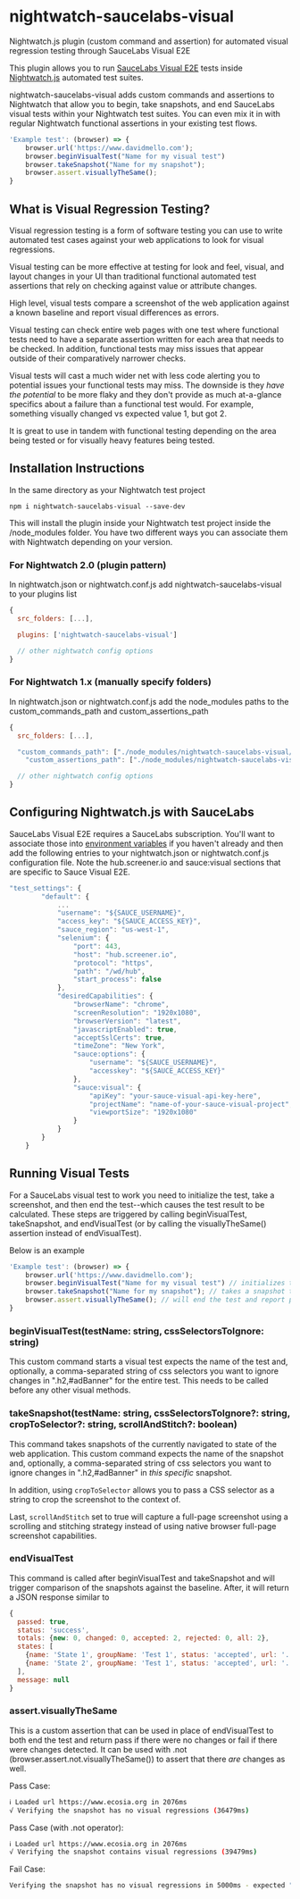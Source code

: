 # nightwatch-saucelabs-visual

Nightwatch.js plugin (custom command and assertion) for automated visual regression testing through SauceLabs Visual E2E

This plugin allows you to run [SauceLabs Visual E2E](https://docs.saucelabs.com/visual/) tests inside [Nightwatch.js](https://www.nightwatchjs.org) automated test suites.

nightwatch-saucelabs-visual adds custom commands and assertions to Nightwatch that allow you to begin, take snapshots, and end SauceLabs visual tests within your Nightwatch test suites. You can even mix it in with regular Nightwatch functional assertions in your existing test flows.

```js
'Example test': (browser) => {
    browser.url('https://www.davidmello.com');
    browser.beginVisualTest("Name for my visual test")
    browser.takeSnapshot("Name for my snapshot");
    browser.assert.visuallyTheSame();
}
```

## What is Visual Regression Testing?

Visual regression testing is a form of software testing you can use to write automated test cases against your web applications to look for visual regressions.

Visual testing can be more effective at testing for look and feel, visual, and layout changes in your UI than traditional functional automated test assertions that rely on checking against value or attribute changes.

High level, visual tests compare a screenshot of the web application against a known baseline and report visual differences as errors.

Visual testing can check entire web pages with one test where functional tests need to have a separate assertion written for each area that needs to be checked. In addition, functional tests may miss issues that appear outside of their comparatively narrower checks.

Visual tests will cast a much wider net with less code alerting you to potential issues your functional tests may miss. The downside is they _have the potential_ to be more flaky and they don't provide as much at-a-glance specifics about a failure than a functional test would. For example, something visually changed vs expected value 1, but got 2.

It is great to use in tandem with functional testing depending on the area being tested or for visually heavy features being tested.

## Installation Instructions

In the same directory as your Nightwatch test project

`npm i nightwatch-saucelabs-visual --save-dev`

This will install the plugin inside your Nightwatch test project inside the /node_modules folder. You have two different ways you can associate them with Nightwatch depending on your version.

### For Nightwatch 2.0 (plugin pattern)

In nightwatch.json or nightwatch.conf.js add nightwatch-saucelabs-visual to your plugins list

```js
{
  src_folders: [...],

  plugins: ['nightwatch-saucelabs-visual']

  // other nightwatch config options
}
```

### For Nightwatch 1.x (manually specify folders)

In nightwatch.json or nightwatch.conf.js add the node_modules paths to the custom_commands_path and custom_assertions_path

```js
{
  src_folders: [...],

  "custom_commands_path": ["./node_modules/nightwatch-saucelabs-visual/nightwatch/commands"],
    "custom_assertions_path": ["./node_modules/nightwatch-saucelabs-visual/nightwatch/assertions"],

  // other nightwatch config options
}
```

## Configuring Nightwatch.js with SauceLabs

SauceLabs Visual E2E requires a SauceLabs subscription. You'll want to associate those into [environment variables](https://www.davidmello.com/how-to-use-nightwatch-with-saucelabs/) if you haven't already and then add the following entries to your nightwatch.json or nightwatch.conf.js configuration file. Note the hub.screener.io and sauce:visual sections that are specific to Sauce Visual E2E.

```js
"test_settings": {
        "default": {
            ...
            "username": "${SAUCE_USERNAME}",
            "access_key": "${SAUCE_ACCESS_KEY}",
            "sauce_region": "us-west-1",
            "selenium": {
                "port": 443,
                "host": "hub.screener.io",
                "protocol": "https",
                "path": "/wd/hub",
                "start_process": false
            },
            "desiredCapabilities": {
                "browserName": "chrome",
                "screenResolution": "1920x1080",
                "browserVersion": "latest",
                "javascriptEnabled": true,
                "acceptSslCerts": true,
                "timeZone": "New York",
                "sauce:options": {
                    "username": "${SAUCE_USERNAME}",
                    "accesskey": "${SAUCE_ACCESS_KEY}"
                },
                "sauce:visual": {
                    "apiKey": "your-sauce-visual-api-key-here",
                    "projectName": "name-of-your-sauce-visual-project",
                    "viewportSize": "1920x1080"
                }
            }
        }
    }
```

## Running Visual Tests

For a SauceLabs visual test to work you need to initialize the test, take a screenshot, and then end the test--which causes the test result to be calculated. These steps are triggered by calling beginVisualTest, takeSnapshot, and endVisualTest (or by calling the visuallyTheSame() assertion instead of endVisualTest).

Below is an example

```js
'Example test': (browser) => {
    browser.url('https://www.davidmello.com');
    browser.beginVisualTest("Name for my visual test") // initializes the test
    browser.takeSnapshot("Name for my snapshot"); // takes a snapshot to compare (you can call this multiple times in different areas you navigate to)
    browser.assert.visuallyTheSame(); // will end the test and report pass if there were no changes or fail if there was
}
```

### beginVisualTest(testName: string, cssSelectorsToIgnore: string)

This custom command starts a visual test expects the name of the test and, optionally, a comma-separated string of css selectors you want to ignore changes in ".h2,#adBanner" for the entire test. This needs to be called before any other visual methods.

### takeSnapshot(testName: string, cssSelectorsToIgnore?: string, cropToSelector?: string, scrollAndStitch?: boolean)

This command takes snapshots of the currently navigated to state of the web application. This custom command expects the name of the snapshot and, optionally, a comma-separated string of css selectors you want to ignore changes in ".h2,#adBanner" in _this specific_ snapshot.

In addition, using `cropToSelector` allows you to pass a CSS selector as a string to crop the screenshot to the context of.

Last, `scrollAndStitch` set to true will capture a full-page screenshot using a scrolling and stitching strategy instead of using native browser full-page screenshot capabilities.

### endVisualTest

This command is called after beginVisualTest and takeSnapshot and will trigger comparison of the snapshots against the baseline. After, it will return a JSON response similar to

```js
{
  passed: true,
  status: 'success',
  totals: {new: 0, changed: 0, accepted: 2, rejected: 0, all: 2},
  states: [
    {name: 'State 1', groupName: 'Test 1', status: 'accepted', url: '...'}
    {name: 'State 2', groupName: 'Test 1', status: 'accepted', url: '...'}
  ],
  message: null
}
```

### assert.visuallyTheSame

This is a custom assertion that can be used in place of endVisualTest to both end the test and return pass if there were no changes or fail if there were changes detected. It can be used with .not (browser.assert.not.visuallyTheSame()) to assert that there _are_ changes as well.

Pass Case:

```sh
ℹ Loaded url https://www.ecosia.org in 2076ms
√ Verifying the snapshot has no visual regressions (36479ms)
```

Pass Case (with .not operator):

```sh
ℹ Loaded url https://www.ecosia.org in 2076ms
√ Verifying the snapshot contains visual regressions (39479ms)
```

Fail Case:

```sh
Verifying the snapshot has no visual regressions in 5000ms - expected "0 visual regressions'" but got: "1 visual regression(s)" (38823ms)
```
